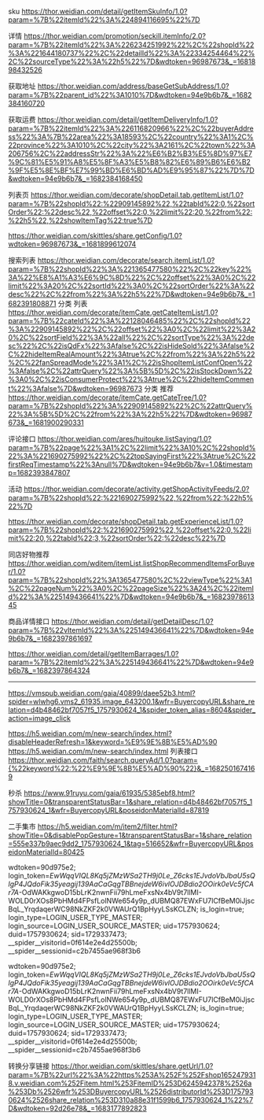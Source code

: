 sku   https://thor.weidian.com/detail/getItemSkuInfo/1.0?param=%7B%22itemId%22%3A%224894116695%22%7D

详情  https://thor.weidian.com/promotion/seckill.itemInfo/2.0?param=%7B%22itemId%22%3A%226234251992%22%2C%22shopId%22%3A%221644180737%22%2C%22detailId%22%3A%22334254464%22%2C%22sourceType%22%3A%22h5%22%7D&wdtoken=96987673&_=1681898432526

获取地址
https://thor.weidian.com/address/baseGetSubAddress/1.0?param=%7B%22parent_id%22%3A1010%7D&wdtoken=94e9b6b7&_=1682384160720

获取运费
https://thor.weidian.com/detail/getItemDeliveryInfo/1.0?param=%7B%22itemId%22%3A%226116820966%22%2C%22buyerAddress%22%3A%7B%22area%22%3A18593%2C%22country%22%3A1%2C%22province%22%3A1010%2C%22city%22%3A2161%2C%22town%22%3A206756%2C%22addressStr%22%3A%22%E6%B2%B3%E5%8D%97%E7%9C%81%E5%91%A8%E5%8F%A3%E5%B8%82%E6%89%B6%E6%B2%9F%E5%8E%BF%E7%99%BD%E6%BD%AD%E9%95%87%22%7D%7D&wdtoken=94e9b6b7&_=1682384168450

列表页 https://thor.weidian.com/decorate/shopDetail.tab.getItemList/1.0?param=%7B%22shopId%22:%22909145892%22,%22tabId%22:0,%22sortOrder%22:%22desc%22,%22offset%22:0,%22limit%22:20,%22from%22:%22h5%22,%22showItemTag%22:true%7D


https://thor.weidian.com/skittles/share.getConfig/1.0?wdtoken=96987673&_=1681899612074

搜索列表 https://thor.weidian.com/decorate/search.itemList/1.0?param=%7B%22shopId%22%3A%221365477580%22%2C%22key%22%3A%22%E8%A1%A3%E6%9C%8D%22%2C%22offset%22%3A0%2C%22limit%22%3A20%2C%22sortId%22%3A0%2C%22sortOrder%22%3A%22desc%22%2C%22from%22%3A%22h5%22%7D&wdtoken=94e9b6b7&_=1682391808871
分类 列表 https://thor.weidian.com/decorate/itemCate.getCateItemList/1.0?param=%7B%22cateId%22%3A%22128046485%22%2C%22shopId%22%3A%22909145892%22%2C%22offset%22%3A0%2C%22limit%22%3A20%2C%22sortField%22%3A%22all%22%2C%22sortType%22%3A%22desc%22%2C%22isQdFx%22%3Afalse%2C%22isHideSold%22%3Afalse%2C%22hideItemRealAmount%22%3Atrue%2C%22from%22%3A%22h5%22%2C%22fanSpreadMode%22%3A1%2C%22isShopItemListConfOpen%22%3Afalse%2C%22attrQuery%22%3A%5B%5D%2C%22isStockDown%22%3A0%2C%22isConsumerProtect%22%3Atrue%2C%22hideItemComment%22%3Afalse%7D&wdtoken=96987673
分类 推荐
https://thor.weidian.com/decorate/itemCate.getCateTree/1.0?param=%7B%22shopId%22%3A%22909145892%22%2C%22attrQuery%22%3A%5B%5D%2C%22from%22%3A%22h5%22%7D&wdtoken=96987673&_=1681900290331


评论接口
https://thor.weidian.com/ares/huitouke.listSaying/1.0?param=%7B%22page%22%3A1%2C%22limit%22%3A10%2C%22shopId%22%3A%221690275992%22%2C%22topSayingFirst%22%3Atrue%2C%22firstReqTimestamp%22%3Anull%7D&wdtoken=94e9b6b7&v=1.0&timestamp=1682393847807


活动
https://thor.weidian.com/decorate/activity.getShopActivityFeeds/2.0?param=%7B%22shopId%22:%221690275992%22,%22from%22:%22h5%22%7D


https://thor.weidian.com/decorate/shopDetail.tab.getExperienceList/1.0?param=%7B%22shopId%22:%221690275992%22,%22offset%22:0,%22limit%22:20,%22tabId%22:3,%22sortOrder%22:%22desc%22%7D


同店好物推荐
https://thor.weidian.com/wditem/itemList.listShopRecommendItemsForBuyer/1.0?param=%7B%22shopId%22%3A1365477580%2C%22viewType%22%3A1%2C%22pageNum%22%3A0%2C%22pageSize%22%3A24%2C%22itemId%22%3A%225149436641%22%7D&wdtoken=94e9b6b7&_=1682397861345


商品详情接口
https://thor.weidian.com/detail/getDetailDesc/1.0?param=%7B%22vItemId%22%3A%225149436641%22%7D&wdtoken=94e9b6b7&_=1682397861697


https://thor.weidian.com/detail/getItemBarrages/1.0?param=%7B%22itemId%22%3A%225149436641%22%7D&wdtoken=94e9b6b7&_=1682397864324


************************************************************************

https://vmspub.weidian.com/gaia/40899/daee52b3.html?spider=wlwhg6.vms2_61935.image_643200.1&wfr=BuyercopyURL&share_relation=d4b48462bf7057f5_1757930624_1&spider_token_alias=8604&spider_action=image_click

https://h5.weidian.com/m/new-search/index.html?disableHeaderRefresh=1&keyword=%E9%9E%8B%E5%AD%90
https://h5.weidian.com/m/new-search/index.html
列表接口
https://thor.weidian.com/faith/search.queryAd/1.0?param={%22keyword%22:%22%E9%9E%8B%E5%AD%90%22}&_=1682501674169

秒杀
https://www.91ruyu.com/gaia/61935/5385ebf8.html?showTitle=0&transparentStatusBar=1&share_relation=d4b48462bf7057f5_1757930624_1&wfr=BuyercopyURL&poseidonMaterialId=87819

二手集市
https://h5.weidian.com/m/item2/filter.html?showTitle=0&disablePopGesture=1&transparentStatusBar=1&share_relation=555e337b9aec9dd2_1757930624_1&tag=516652&wfr=BuyercopyURL&poseidonMaterialId=80425


wdtoken=90d975e2; login_token=_EwWqqVIQL8Kq5jZMzWSa2TH9j0Le_Z6cks1EJvdoVbJbaU5sQlgP4JQdoFik35yeagij139AaCaGqgTBBnejdeW6ivlOJDBdio2OOirk0eVc5fCAr7A_-OdWAKkgwoD15bLrK2nwnFii79hLmeFxsNx4bV9t7llMI-WOLD0rXOs8PbHMd4FPsfLolNWe654y9p_dUBMQ87EWxFU7lCfBeM0iJjscBqL_YrqdaqerWC98NkZKF2k0VWAUrQ1BpHyyLSsKCLZN; is_login=true; login_type=LOGIN_USER_TYPE_MASTER; login_source=LOGIN_USER_SOURCE_MASTER; uid=1757930624; duid=1757930624; sid=1729337473; __spider__visitorid=0f614e2e4d25500b; __spider__sessionid=c2b7455ae968f3b6


wdtoken=90d975e2; login_token=_EwWqqVIQL8Kq5jZMzWSa2TH9j0Le_Z6cks1EJvdoVbJbaU5sQlgP4JQdoFik35yeagij139AaCaGqgTBBnejdeW6ivlOJDBdio2OOirk0eVc5fCAr7A_-OdWAKkgwoD15bLrK2nwnFii79hLmeFxsNx4bV9t7llMI-WOLD0rXOs8PbHMd4FPsfLolNWe654y9p_dUBMQ87EWxFU7lCfBeM0iJjscBqL_YrqdaqerWC98NkZKF2k0VWAUrQ1BpHyyLSsKCLZN; is_login=true; login_type=LOGIN_USER_TYPE_MASTER; login_source=LOGIN_USER_SOURCE_MASTER; uid=1757930624; duid=1757930624; sid=1729337473; __spider__visitorid=0f614e2e4d25500b; __spider__sessionid=c2b7455ae968f3b6



转换分享链接
https://thor.weidian.com/skittles/share.getUrl/1.0?param=%7B%22url%22%3A%22https%253A%252F%252Fshop1652479318.v.weidian.com%252Fitem.html%253FitemID%253D6245942378%2526a%253Db%2526wfr%253DBuyercopyURL%2526distributorId%253D1757930624%2526share_relation%253D310a88e31f1599b6_1757930624_1%22%7D&wdtoken=92d26e78&_=1683177892823